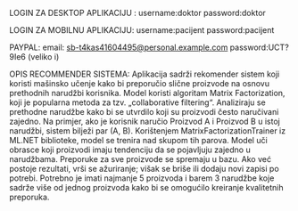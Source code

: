 LOGIN ZA DESKTOP APLIKACIJU :
username:doktor
password:doktor

LOGIN ZA MOBILNU APLIKACIJU:
username:pacijent
password:pacijent

PAYPAL:
email: sb-t4kas41604495@personal.example.com
password:UCT?9Ie6 (veliko i)

OPIS RECOMMENDER SISTEMA:
Aplikacija sadrži rekomender sistem koji koristi mašinsko učenje kako bi preporučio slične proizvode na osnovu prethodnih narudžbi korisnika. Model koristi algoritam Matrix Factorization, koji je popularna metoda za tzv. „collaborative filtering“.
Analiziraju se prethodne narudžbe kako bi se utvrdilo koji su proizvodi često naručivani zajedno.
Na primjer, ako je korisnik naručio Proizvod A i Proizvod B u istoj narudžbi, sistem bilježi par (A, B).
Korištenjem MatrixFactorizationTrainer iz ML.NET biblioteke, model se trenira nad skupom tih parova. Model uči obrasce koji proizvodi imaju tendenciju da se pojavljuju zajedno u narudžbama.
Preporuke za sve proizvode se spremaju u bazu.
Ako već postoje rezultati, vrši se ažuriranje; višak se briše ili dodaju novi zapisi po potrebi.
Potrebno je imati najmanje 5 proizvoda i barem 3 narudžbe koje sadrže više od jednog proizvoda kako bi se omogućilo kreiranje kvalitetnih preporuka.
